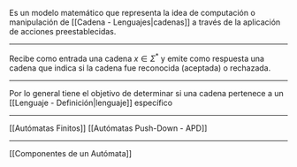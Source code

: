 Es un modelo matemático que representa la idea de computación o manipulación de [[Cadena - Lenguajes|cadenas]] a través de la aplicación de acciones preestablecidas.
***
Recibe como entrada una cadena $x∈Σ^*$ y emite como respuesta una cadena que indica si la cadena fue reconocida (aceptada) o rechazada.
***
Por lo general tiene el objetivo de determinar si una cadena pertenece a un [[Lenguaje - Definición|lenguaje]] específico
***
[[Autómatas Finitos]] 
[[Autómatas Push-Down - APD]] 
***
[[Componentes de un Autómata]] 
